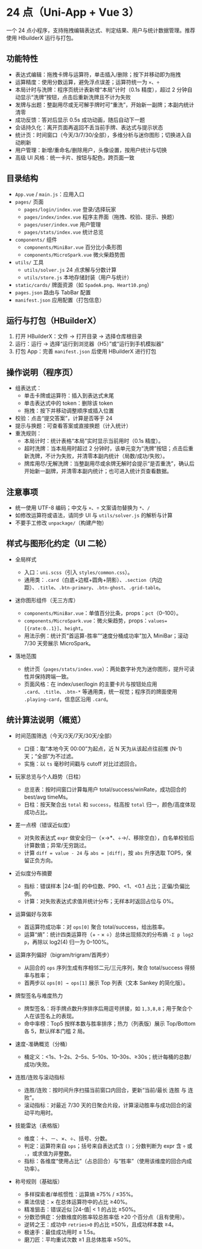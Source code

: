 ﻿# 24 点（Uni-App + Vue 3）

一个 24 点小程序，支持拖拽编辑表达式、判定结果、用户与统计数据管理。推荐使用 HBuilderX 运行与打包。

## 功能特性 

- 表达式编辑：拖拽卡牌与运算符，单击插入/删除；按下并移动即为拖拽 
- 运算精度：使用分数运算，避免浮点误差；运算符统一为 `×`、`÷` 
- 本局计时与洗牌：程序页统计表新增“本局”计时（0.1s 精度），超过 2 分钟自动显示“洗牌”按钮，点击后重新洗牌且不计为失败 
- 发牌与出题：整副用尽或无可解手牌时可“重洗”，开始新一副牌；本副内统计清零 
- 成功反馈：答对后显示 0.5s 成功动画，随后自动下一题 
- 会话持久化：离开页面再返回不丢当前手牌、表达式与提示状态 
- 统计页：时间窗口（今天/3/7/30/全部），多维分析与迷你图形；切换进入自动刷新 
- 用户管理：新增/重命名/删除用户，头像设置，按用户统计与切换 
- 高级 UI 风格：统一卡片、按钮与配色，跨页面一致 

## 目录结构 

- `App.vue` / `main.js`：应用入口
- `pages/` 页面 
  - `pages/login/index.vue` 登录/选择玩家 
  - `pages/index/index.vue` 程序主界面（拖拽、校验、提示、换题） 
  - `pages/user/index.vue` 用户管理 
  - `pages/stats/index.vue` 统计总览 
- `components/` 组件 
  - `components/MiniBar.vue` 百分比小条形图 
  - `components/MicroSpark.vue` 微火柴趋势图 
- `utils/` 工具 
  - `utils/solver.js` 24 点求解与分数计算 
  - `utils/store.js` 本地存储封装（用户与统计） 
- `static/cards/` 牌面资源（如 `SpadeA.png`、`Heart10.png`）
- `pages.json` 路由与 TabBar 配置
- `manifest.json` 应用配置（打包信息）

## 运行与打包（HBuilderX）

1. 打开 HBuilderX：文件 -> 打开目录 -> 选择仓库根目录
2. 运行：运行 -> 选择“运行到浏览器（H5）”或“运行到手机模拟器”
3. 打包 App：完善 `manifest.json` 后使用 HBuilderX 进行打包

## 操作说明（程序页） 

- 组表达式：
  - 单击卡牌或运算符：插入到表达式末尾
  - 单击表达式中的 token：删除该 token
  - 拖拽：按下并移动调整顺序或插入位置
- 校验：点击“提交答案”，计算是否等于 24 
- 提示与换题：可查看答案或直接换题（计入统计） 
- 重洗规则：
  - 本局计时：统计表格“本局”实时显示当前用时（0.1s 精度）。
  - 超时洗牌：当本局用时超过 2 分钟时，该单元变为“洗牌”按钮；点击后重新洗牌，不计为失败，并清零本副内统计（局数/成功/失败）。
  - 牌库用尽/无解洗牌：当整副用尽或余牌无解时会提示“是否重洗”，确认后开始新一副牌，并清零本副内统计；也可进入统计页查看数据。 

## 注意事项

- 统一使用 UTF-8 编码；中文与 `×`、`÷` 文案请勿替换为 `*`、`/`
- 如修改运算符或语法，请同步 UI 与 `utils/solver.js` 的解析与计算
- 不要手工修改 `unpackage/`（构建产物）

## 样式与图形化约定（UI 二轮） 

- 全局样式
  - 入口：`uni.scss`（引入 `styles/common.css`）。
  - 通用类：`.card`（白底+边框+圆角+阴影）、`.section`（内边距）、`.title`、`.btn-primary`、`.btn-ghost`、`.grid-table`。

- 迷你图形组件（无三方库）
  - `components/MiniBar.vue`：单值百分比条，props：`pct`（0–100）。
  - `components/MicroSpark.vue`：微火柴趋势，props：`values=[{rate:0..1}]`、`height`。
  - 用法示例：统计页“首运算-胜率”“速度分桶成功率”加入 MiniBar；滚动 7/30 天旁展示 MicroSpark。

- 落地范围 
  - 统计页（`pages/stats/index.vue`）：两处数字补充为迷你图形，提升可读性并保持跨端一致。 
  - 页面风格：在 index/user/login 的主要卡片与按钮处应用 `.card`、`.title`、`.btn-*` 等通用类，统一视觉；程序页的牌面使用 `.playing-card`，信息区沿用 `.card`。 

## 统计算法说明（概览）

- 时间范围筛选（今天/3天/7天/30天/全部）
  - 口径：取“本地今天 00:00”为起点，近 N 天为从该起点往前推 (N-1) 天；“全部”为不过滤。
  - 实施：以 `ts` 毫秒时间戳与 cutoff 对比过滤回合。

- 玩家总览与个人趋势（日柱）
  - 总览表：按时间窗口计算每用户 total/success/winRate，成功回合的 best/avg timeMs。
  - 日柱：按天聚合出 `total` 和 `success`，柱高按 `total` 归一，颜色/高度体现成功占比。

- 差一点榜（错误近似度）
  - 对失败表达式 `expr` 做安全归一（×→*、÷→/、移除空白），白名单校验后计算数值；异常/无穷跳过。
  - 计算 `diff = value - 24` 与 `abs = |diff|`，按 `abs` 升序选取 TOP5，保留正负方向。

- 近似度分布摘要
  - 指标：错误样本 |24-值| 的中位数、P90、<1、<0.1 占比；正偏/负偏比例。
  - 计算：对失败表达式求值并统计分布；无样本时返回占位与 0%。

- 运算偏好与效率
  - 首运算符成功率：对 `ops[0]` 聚合 total/success，给出胜率。
  - 运算“熵”：统计四类运算符（+ - × ÷）总体出现频次的分布熵 `-Σ p log2 p`，再除以 log2(4) 归一为 0–100%。

- 运算序列偏好（bigram/trigram/首两步）
  - 从回合的 `ops` 序列生成有序相邻二元/三元序列，聚合 total/success 得频率与胜率；
  - 首两步以 `ops[0] → ops[1]` 展示 Top 列表（文本 Sankey 的简化版）。

- 牌型签名与难度热力
  - 牌型签名：将手牌点数升序排序后用逗号拼接，如 `1,3,8,8`；用于聚合个人在该签名上的表现。
  - 命中率榜：Top5 按样本数与胜率排序；热力（列表版）展示 Top/Bottom 各 5，默认样本门槛 2 局。

- 速度-准确概览（分桶）
  - 桶定义：<1s、1–2s、2–5s、5–10s、10–30s、≥30s；统计每桶的总数/成功/失败。

- 连胜/连败与滚动指标
  - 连胜/连败：按时间升序扫描当前窗口内回合，更新“当前/最长 连胜 与 连败”。
  - 滚动指标：对最近 7/30 天的日聚合片段，计算滚动胜率与成功回合的滚动平均用时。

- 技能雷达（表格版）
  - 维度：＋、－、×、÷、括号、分数。
  - 判定：运算符来自 `ops`；括号来自表达式含 `()`；分数判断为 expr 含 `÷` 或 `.`，或求值为非整数。
  - 指标：各维度“使用占比”（占总回合）与“胜率”（使用该维度的回合内成功率）。

- 称号规则（基础版）
  - 多样探索者/单核惯性：运算熵 ≥75% / ≤35%。
  - 乘法信徒：× 在总体运算符中的占比 ≥40%。
  - 精准狙击：错误近似 |24-值| < 1 的占比 ≥50%。
  - 分数恐惧症：分数维度的胜率较总胜率低 ≥20 个百分点（且有使用）。
  - 逆转之王：成功中 `retries>0` 的占比 ≥50%，且成功样本数 ≥4。
  - 极速手：最佳成功用时 ≤ 1.5s。
  - 磨刀匠：平均重试次数 ≥1 且总体胜率 ≥50%。
